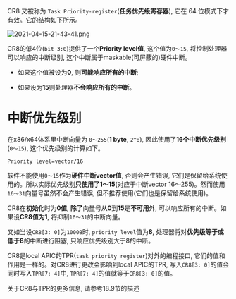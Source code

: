 
CR8 又被称为 `Task Priority-register`(**任务优先级寄存器**), 它在 64 位模式下才有效。它的结构如下所示。

![2021-04-15-21-43-41.png](./images/2021-04-15-21-43-41.png)

CR8的低4位(`bit 3:0`)提供了一个**Priority level值**, 这个值为`0～15`, 将控制处理器可以响应的中断级别, 这个中断属于maskable(可屏蔽的)硬件中断。

* 如果这个值被设为**0**, 则**可能响应所有的中断**;

* 如果设为**15**则处理器**不会响应所有的中断**。

# 中断优先级别

在x86/x64体系里中断向量为 `0～255`(**1 byte**, `2^8`), 因此使用了**16个中断优先级别**(`0～15`), 这个优先级别的计算如下。

```
Priority level=vector/16
```

软件不能使用`0～15`作为**硬件中断vector值**, 否则会产生错误, 它们是保留给系统使用的。所以实际优先级别**只使用了1～15**(对应于中断vector 16～255)。然而使用`16～31`向量号虽然不会产生错误, 但不推荐使用(它们也是保留给系统使用)。

CR8在**初始化**时为**0值**, **除了**向量号从**0**到**15**是**不可用**外, 可以响应所有的中断。如果设**CR8值为1**, 将抑制`16～31`的中断向量。

又如当设`CR8[3: 0]`为`1000B`时, `priority level`值为**8**, 处理器将对**优先级等于或低于8**的中断进行阻塞, 只响应优先级别大于8的中断。

CR8是local APIC的TPR(`task priority register`)对外的编程接口, 它们的值和作用是一样的。对CR8进行更改会影响到local APIC的TPR, 写入`CR8[3: 0]`的值会同时写入`TPR[7: 4]`中, `TPR[7: 4]`的值就等于`CR8[3: 0]`的值。

关于CR8与TPR的更多信息, 请参考18.9节的描述